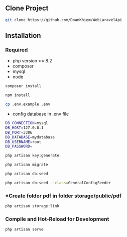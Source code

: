## Clone Project

```sh
git clone https://github.com/DoanKhiem/WebLaravelApi
```

## Installation

### Required
- php version >= 8.2
- composer
- mysql
- node

```sh
composer install
```

```sh
npm install
```

```sh
cp .env.example .env
```

- config database in .env file
```sh
DB_CONNECTION=mysql
DB_HOST=127.0.0.1
DB_PORT=3306
DB_DATABASE=mydatabase
DB_USERNAME=root
DB_PASSWORD=
```

```sh
php artisan key:generate
```

```sh
php artisan migrate
```

```sh
php artisan db:seed
```

```sh
php artisan db:seed --class=GeneralConfigSeeder
```

### *Create folder pdf in folder storage/public/pdf

```sh
php artisan storage:link
```

### Compile and Hot-Reload for Development

```sh
php artisan serve
```

